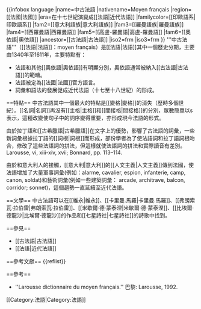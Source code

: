 {{infobox language
|name=中古法語
|nativename=Moyen français
|region=[[法國|法國]]
|era=在十七世紀演變成[[法語|近代法語]]
|familycolor=[[印歐語系|印歐語系]]
|fam2=[[意大利語族|意大利語族]]
|fam3=[[羅曼語族|羅曼語族]]
|fam4=[[西羅曼語|西羅曼語]]
|fam5=[[高盧-羅曼語|高盧-羅曼語]]
|fam6=[[奧依語|奧依語]]
|ancestor=[[古法語|古法語]]
|iso2=frm
|iso3=frm
}}
'''中古法語'''（[[法語|法語]]：moyen français）是[[法語|法語]]其中一個歷史分期，主要由1340年至1611年，主要特點有：

* 法語和其他[[奧依語|奧依語]]有明顯分別，奧依語通常被納入[[古法語|古法語]]的範疇。
* 法語被定為[[法國|法國]]官方語言。
* 詞彙和語法的發展促成近代法語（十七至十八世紀）的形成。

==特點==
中古法語其中一個最大的特點是[[變格|變格]]的消失（歷時多個世紀）。[[名詞|名詞]]再沒有[[主格|主格]]和[[間接格|間接格]]的分別，眾數簡單以s表示，這種改變使句子中的詞序變得重要，亦形成現今法語的形式。

由於拉丁語和[[古希臘語|古希臘語]]在文字上的優勢，影響了古法語的詞彙，一些新詞彙根據拉丁語的[[詞根|詞根]]而形成，部份學者為了使法語詞和拉丁語詞根吻合，修改了這些法語詞的拼法，但這樣就使法語詞的拼法和實際讀音有差別。<ref>Larousse, vi, xiii-xiv, xvii; Bonnard, pp. 113–114.</ref>

由於和意大利人的接觸，[[意大利|意大利]]的[[人文主義|人文主義]]傳到法國，使法語增加了大量軍事詞彙(例如：alarme, cavalier, espion, infanterie, camp, canon, soldat)和藝術詞彙(例如一些建築詞彙： arcade, architrave, balcon, corridor; sonnet)，這個趨勢一直延續至近代法語。

==文學==
中古法語可以在[[維永|維永]]、[[卡里曼.馬羅|卡里曼.馬羅]]、[[弗朗索瓦·拉伯雷|弗朗索瓦·拉伯雷]]、[[米歇爾·德·蒙泰涅|米歇爾·德·蒙泰涅]]、[[比埃爾·德龍沙|比埃爾·德龍沙]]的作品和[[七星詩社|七星詩社]]的詩歌中找到。

==參見==
* [[古法語|古法語]]
* [[法語|近代法語]]

==參考文獻==
{{reflist}}

==參考==
* ''Larousse dictionnaire du moyen français.'' 巴黎: Larousse, 1992.

[[Category:法語|Category:法語]]